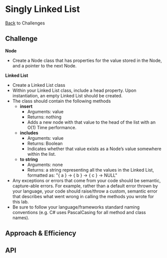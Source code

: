 # Singly Linked List
<!-- Short summary or background information -->

[Back](../README.md) to Challenges

## Challenge
<!-- Description of the challenge -->

**Node**
- Create a Node class that has properties for the value stored in the Node, and a pointer to the next Node.

**Linked List**
- Create a Linked List class
- Within your Linked List class, include a head property.
Upon instantiation, an empty Linked List should be created.
- The class should contain the following methods
  - **insert**
    - Arguments: value
    - Returns: nothing
    - Adds a new node with that value to the head of the list with an O(1) Time performance.
  - **includes**
    - Arguments: value
    - Returns: Boolean
    - Indicates whether that value exists as a Node’s value somewhere within the list.
  - **to string**
    - Arguments: none
    - Returns: a string representing all the values in the Linked List, formatted as:
      "{ a } -> { b } -> { c } -> NULL"
- Any exceptions or errors that come from your code should be semantic, capture-able errors. For example, rather than a default error thrown by your language, your code should raise/throw a custom, semantic error that describes what went wrong in calling the methods you wrote for this lab.
- Be sure to follow your language/frameworks standard naming conventions (e.g. C# uses PascalCasing for all method and class names).

## Approach & Efficiency
<!-- What approach did you take? Why? What is the Big O space/time for this approach? -->

## API
<!-- Description of each method publicly available to your Linked List -->
